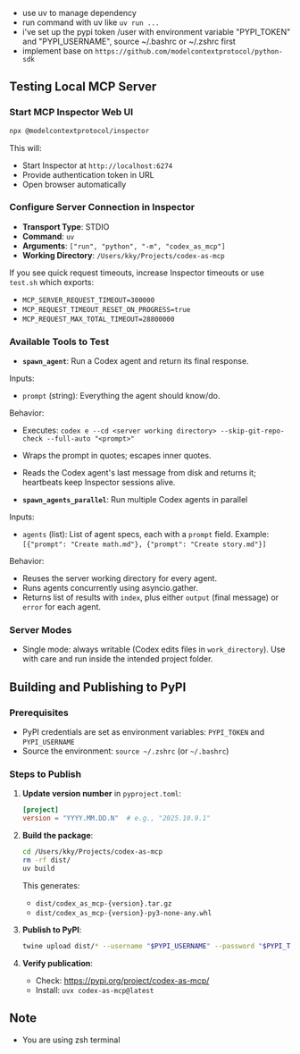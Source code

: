 - use uv to manage dependency
- run command with uv like `uv run ...`
- i've set up the pypi token /user with environment variable "PYPI_TOKEN" and "PYPI_USERNAME", source ~/.bashrc or ~/.zshrc first
- implement base on `https://github.com/modelcontextprotocol/python-sdk`

## Testing Local MCP Server

### Start MCP Inspector Web UI
```bash
npx @modelcontextprotocol/inspector
```

This will:
- Start Inspector at `http://localhost:6274`
- Provide authentication token in URL
- Open browser automatically

### Configure Server Connection in Inspector
- **Transport Type**: STDIO
- **Command**: `uv`
- **Arguments**: `["run", "python", "-m", "codex_as_mcp"]`
- **Working Directory**: `/Users/kky/Projects/codex-as-mcp`

If you see quick request timeouts, increase Inspector timeouts or use `test.sh` which exports:
- `MCP_SERVER_REQUEST_TIMEOUT=300000`
- `MCP_REQUEST_TIMEOUT_RESET_ON_PROGRESS=true`
- `MCP_REQUEST_MAX_TOTAL_TIMEOUT=28800000`

### Available Tools to Test
- **`spawn_agent`**: Run a Codex agent and return its final response.

Inputs:
- `prompt` (string): Everything the agent should know/do.

Behavior:
- Executes: `codex e --cd <server working directory> --skip-git-repo-check --full-auto "<prompt>"`
- Wraps the prompt in quotes; escapes inner quotes.
- Reads the Codex agent's last message from disk and returns it; heartbeats keep Inspector sessions alive.

- **`spawn_agents_parallel`**: Run multiple Codex agents in parallel

Inputs:
- `agents` (list): List of agent specs, each with a `prompt` field.
  Example: `[{"prompt": "Create math.md"}, {"prompt": "Create story.md"}]`

Behavior:
- Reuses the server working directory for every agent.
- Runs agents concurrently using asyncio.gather.
- Returns list of results with `index`, plus either `output` (final message) or `error` for each agent.

### Server Modes
- Single mode: always writable (Codex edits files in `work_directory`).
  Use with care and run inside the intended project folder.

## Building and Publishing to PyPI

### Prerequisites
- PyPI credentials are set as environment variables: `PYPI_TOKEN` and `PYPI_USERNAME`
- Source the environment: `source ~/.zshrc` (or `~/.bashrc`)

### Steps to Publish

1. **Update version number** in `pyproject.toml`:
   ```toml
   [project]
   version = "YYYY.MM.DD.N"  # e.g., "2025.10.9.1"
   ```

2. **Build the package**:
   ```bash
   cd /Users/kky/Projects/codex-as-mcp
   rm -rf dist/
   uv build
   ```
   This generates:
   - `dist/codex_as_mcp-{version}.tar.gz`
   - `dist/codex_as_mcp-{version}-py3-none-any.whl`

3. **Publish to PyPI**:
   ```bash
   twine upload dist/* --username "$PYPI_USERNAME" --password "$PYPI_TOKEN" --non-interactive
   ```

4. **Verify publication**:
   - Check: https://pypi.org/project/codex-as-mcp/
   - Install: `uvx codex-as-mcp@latest`

## Note
- You are using zsh terminal
